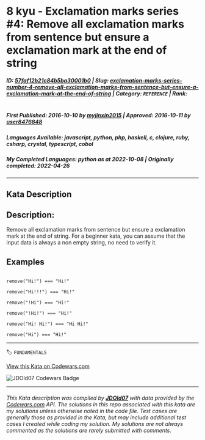 # 8 kyu - Exclamation marks series #4: Remove all exclamation marks from sentence but ensure a exclamation mark at the end of string

##### **ID**: [57faf12b21c84b5ba30001b0](https://www.codewars.com/kata/57faf12b21c84b5ba30001b0) | **Slug**: [exclamation-marks-series-number-4-remove-all-exclamation-marks-from-sentence-but-ensure-a-exclamation-mark-at-the-end-of-string](https://www.codewars.com/kata/57faf12b21c84b5ba30001b0) | **Category**: `REFERENCE` | **Rank**: <span style="color:white">8 kyu</span>

##### **First Published**: 2016-10-10 ***by*** [myjinxin2015](https://www.codewars.com/users/myjinxin2015) | **Approved**: 2016-10-11 ***by*** [user8476848](https://www.codewars.com/users/user8476848)

##### **Languages Available**: javascript, python, php, haskell, c, clojure, ruby, csharp, crystal, typescript, cobol

##### **My Completed Languages**: python ***as at*** 2022-10-08 | **Originally completed**: 2022-04-26

---

## Kata Description


## Description:



Remove all exclamation marks from sentence but ensure a exclamation mark at the end of string. For a beginner kata, you can assume that the input data is always a non empty string, no need to verify it.



## Examples



```

remove("Hi!") === "Hi!"

remove("Hi!!!") === "Hi!"

remove("!Hi") === "Hi!"

remove("!Hi!") === "Hi!"

remove("Hi! Hi!") === "Hi Hi!"

remove("Hi") === "Hi!"

```



---


🏷 `FUNDAMENTALS`


[View this Kata on Codewars.com](https://www.codewars.com/kata/57faf12b21c84b5ba30001b0)

![](https://www.codewars.com/users/jdold07/badges/large "JDOld07 Codewars Badge")

---

###### *This Kata description was compiled by [**JDOld07**](https://tpstech.dev) with data provided by the [Codewars.com](https://www.codewars.com) API.  The solutions in this repo associated with this kata are my solutions unless otherwise noted in the code file.  Test cases are generally those as provided in the Kata, but may include additional test cases I created while coding my solution.  My solutions are not always commented as the solutions are rarely submitted with comments.*
